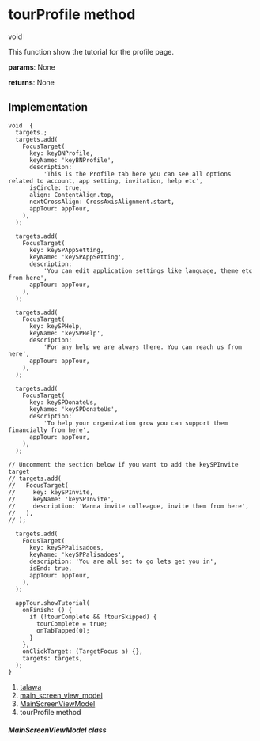 
<div>

# tourProfile method

</div>


void 



This function show the tutorial for the profile page.

**params**: None

**returns**: None



## Implementation

``` language-dart
void  {
  targets.;
  targets.add(
    FocusTarget(
      key: keyBNProfile,
      keyName: 'keyBNProfile',
      description:
          'This is the Profile tab here you can see all options related to account, app setting, invitation, help etc',
      isCircle: true,
      align: ContentAlign.top,
      nextCrossAlign: CrossAxisAlignment.start,
      appTour: appTour,
    ),
  );

  targets.add(
    FocusTarget(
      key: keySPAppSetting,
      keyName: 'keySPAppSetting',
      description:
          'You can edit application settings like language, theme etc from here',
      appTour: appTour,
    ),
  );

  targets.add(
    FocusTarget(
      key: keySPHelp,
      keyName: 'keySPHelp',
      description:
          'For any help we are always there. You can reach us from here',
      appTour: appTour,
    ),
  );

  targets.add(
    FocusTarget(
      key: keySPDonateUs,
      keyName: 'keySPDonateUs',
      description:
          'To help your organization grow you can support them financially from here',
      appTour: appTour,
    ),
  );

// Uncomment the section below if you want to add the keySPInvite target
// targets.add(
//   FocusTarget(
//     key: keySPInvite,
//     keyName: 'keySPInvite',
//     description: 'Wanna invite colleague, invite them from here',
//   ),
// );

  targets.add(
    FocusTarget(
      key: keySPPalisadoes,
      keyName: 'keySPPalisadoes',
      description: 'You are all set to go lets get you in',
      isEnd: true,
      appTour: appTour,
    ),
  );

  appTour.showTutorial(
    onFinish: () {
      if (!tourComplete && !tourSkipped) {
        tourComplete = true;
        onTabTapped(0);
      }
    },
    onClickTarget: (TargetFocus a) {},
    targets: targets,
  );
}
```







1.  [talawa](../../index.html)
2.  [main_screen_view_model](../../view_model_main_screen_view_model/)
3.  [MainScreenViewModel](../../view_model_main_screen_view_model/MainScreenViewModel-class.html)
4.  tourProfile method

##### MainScreenViewModel class







